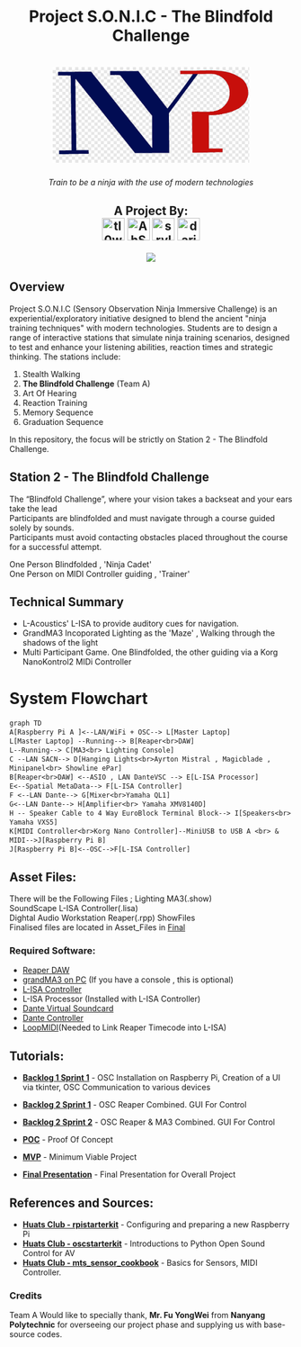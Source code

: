 <h1 align="center">
  Project S.O.N.I.C - The Blindfold Challenge
</h1>
<h1 align="center">
  <img src="./asset/nyp.png" width = 350px height=170px>
</h1>

<p align="center">
  <i align="center">Train to be a ninja with the use of modern technologies</i>
</p>

<h2 align = "center">
  A Project By:<br>
  <a href="https://github.com/tl0wh"><img src="https://avatars.githubusercontent.com/u/169418560?v=4" title="tl0wh" width="40" height="40"></a>
  <a href="https://github.com/AhSohs"><img src="https://avatars.githubusercontent.com/u/167286697?v=4" title="AhSohs" width="40" height="40"></a>
  <a href="https://github.com/srylqwerty"><img src="https://avatars.githubusercontent.com/u/167286875?v=4" title="srylqwerty" width="40" height="40"></a>
  <a href="https://github.com/dariensiew"><img src="https://avatars.githubusercontent.com/u/167286885?v=4" title="dariensiew" width="40" height="40"></a>

</h2>


<p align="center">
  <a href="https://github.com/tl0wh/EGL314_Team-A_Project-Repository/commits/main"><img src="https://img.shields.io/github/last-commit/tl0wh/EGL314_Team-A_Project-Repository.svg?style=for-the-badge"/></a>
</p>

## Overview
Project S.O.N.I.C (Sensory Observation Ninja Immersive Challenge) is an experiential/exploratory initiative designed to blend the ancient "ninja training techniques" with modern technologies. Students are to design a range of interactive stations that simulate ninja training scenarios, designed to test and enhance your listening abilities, reaction times and strategic thinking. The stations include:
1. Stealth Walking
2. **The Blindfold Challenge** (Team A)
3. Art Of Hearing
4. Reaction Training
5. Memory Sequence
6. Graduation Sequence
<p>
  In this repository, the focus will be strictly on Station 2 - The Blindfold Challenge.
</p>

## Station 2 - The Blindfold Challenge
The “Blindfold Challenge”, where your vision takes a 
backseat and your ears take the lead<br>
Participants are blindfolded and must navigate 
through a course guided solely by sounds.<br>
Participants must avoid contacting obstacles 
placed throughout the course for a successful 
attempt.<br>

One Person  Blindfolded , 'Ninja Cadet'<br>
One Person on MIDI Controller guiding  , 'Trainer'<br>



## Technical Summary

<ul>
  <li>L-Acoustics' L-ISA to provide auditory cues for navigation.</li>
  <li>GrandMA3 Incoporated Lighting as the 'Maze' , Walking through the shadows of the light</li>
  <li>Multi Participant Game. One Blindfolded, the other guiding via a Korg NanoKontrol2 MIDi Controller</li>
</ul>


# System Flowchart
```mermaid
graph TD
A[Raspberry Pi A ]<--LAN/WiFi + OSC--> L[Master Laptop]
L[Master Laptop] --Running--> B[Reaper<br>DAW]
L--Running--> C[MA3<br> Lighting Console]
C --LAN SACN--> D[Hanging Lights<br>Ayrton Mistral , Magicblade , Minipanel<br> Showline ePar]
B[Reaper<br>DAW] <--ASIO , LAN DanteVSC --> E[L-ISA Processor]
E<--Spatial MetaData--> F[L-ISA Controller]
F <--LAN Dante--> G[Mixer<br>Yamaha QL1]
G<--LAN Dante--> H[Amplifier<br> Yamaha XMV8140D]
H -- Speaker Cable to 4 Way EuroBlock Terminal Block--> I[Speakers<br> Yamaha VXS5]
K[MIDI Controller<br>Korg Nano Controller]--MiniUSB to USB A <br> & MIDI-->J[Raspberry Pi B]
J[Raspberry Pi B]<--OSC-->F[L-ISA Controller] 
```

## Asset Files:
There will be the Following Files ; Lighting MA3(.show)<br> SoundScape  L-ISA Controller(.lisa)<br>Dightal Audio Workstation Reaper(.rpp) ShowFiles<br> Finalised files are located in Asset_Files in [Final](./Final_Presentation/Asset_Files/)

### Required Software:
- [Reaper DAW](https://www.reaper.fm/download.php)
- [grandMA3 on PC](https://www.malighting.com/downloads/products/grandma3/) (If you have a console , this is optional)
- [L-ISA Controller](https://www.l-acoustics.com/products/l-isa-studio/)
- L-ISA Processor (Installed with L-ISA Controller)
- [Dante Virtual Soundcard](https://my.audinate.com/support/downloads/dante-virtual-soundcard)
- [Dante Controller](https://my.audinate.com/support/downloads/dante-controller)
- [LoopMIDI](https://www.tobias-erichsen.de/software/loopmidi.html)(Needed to Link Reaper Timecode into L-ISA)



## Tutorials:
- **[Backlog 1 Sprint 1](./Backlog%201%20Sprint%201/Backlog1Sprint1.md)** - OSC Installation on Raspberry Pi, Creation of a UI via tkinter, OSC Communication to various devices

- **[Backlog 2 Sprint 1](./Backlog%202%20Sprint%201/Backlog2Sprint1.md)** - OSC Reaper Combined. GUI For Control

- **[Backlog 2 Sprint 2](./Backlog%202%20Sprint%201/Backlog2Sprint1.md)** - OSC Reaper & MA3 Combined. GUI For Control

- **[POC](./Backlog2Sprint2/Backlog2Sprint2.md)** - Proof Of Concept

- **[MVP](./Backlog%202%20Sprint%201/Backlog2Sprint1.md)** - Minimum Viable Project

- **[Final Presentation](./Backlog%202%20Sprint%201/Backlog2Sprint1.md)** - Final Presentation for Overall Project




## References and Sources:
- **[Huats Club - rpistarterkit](https://github.com/huats-club/rpistarterkit)** - Configuring and preparing a new Raspberry Pi
- **[Huats Club - oscstarterkit](https://github.com/huats-club/oscstarterkit)** - Introductions to Python Open Sound Control for AV
- **[Huats Club - mts_sensor_cookbook](https://github.com/huats-club/mts_sensor_cookbook)** - Basics for Sensors, MIDI Controller.

### Credits
Team A Would like to specially thank, **Mr. Fu YongWei** from **Nanyang Polytechnic** for overseeing our project phase and supplying us with base-source codes.